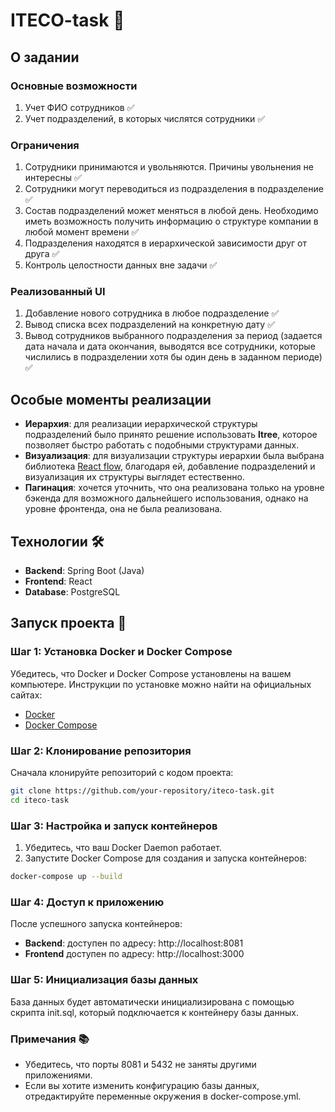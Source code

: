 # ITECO-task 🚀
## О задании
### Основные возможности

1. Учет ФИО сотрудников ✅
2. Учет подразделений, в которых числятся сотрудники ✅

### Ограничения

1. Сотрудники принимаются и увольняются. Причины увольнения не интересны ✅
2. Сотрудники могут переводиться из подразделения в подразделение ✅
3. Состав подразделений может меняться в любой день. Необходимо иметь возможность получить информацию о структуре компании в любой момент времени ✅
4. Подразделения находятся в иерархической зависимости друг от друга ✅
5. Контроль целостности данных вне задачи ✅

### Реализованный UI

1. Добавление нового сотрудника в любое подразделение ✅
2. Вывод списка всех подразделений на конкретную дату ✅
3. Вывод сотрудников выбранного подразделения за период (задается дата начала и дата окончания, выводятся все сотрудники, которые числились в подразделении хотя бы один день в заданном периоде) ✅

## Особые моменты реализации
- **Иерархия**: для реализации иерархической структуры подразделений было принято решение использовать **ltree**, которое позволяет быстро работать с подобными структурами данных.
- **Визуализация**: для визуализации структуры иерархии была выбрана библиотека [React flow](https://reactflow.dev/), благодаря ей, добавление подразделений и визуализация их структуры выглядет естественно.
- **Пагинация**: хочется уточнить, что она реализована только на уровне бэкенда для возможного дальнейшего использования, однако на уровне фронтенда, она не была реализована.

## Технологии 🛠️
- **Backend**: Spring Boot (Java)
- **Frontend**: React
- **Database**: PostgreSQL

## Запуск проекта 🚀

### Шаг 1: Установка Docker и Docker Compose

Убедитесь, что Docker и Docker Compose установлены на вашем компьютере. Инструкции по установке можно найти на официальных сайтах:
- [Docker](https://docs.docker.com/get-docker/)
- [Docker Compose](https://docs.docker.com/compose/install/)

### Шаг 2: Клонирование репозитория

Сначала клонируйте репозиторий с кодом проекта:

```bash
git clone https://github.com/your-repository/iteco-task.git
cd iteco-task
```

### Шаг 3: Настройка и запуск контейнеров

1. Убедитесь, что ваш Docker Daemon работает.
2. Запустите Docker Compose для создания и запуска контейнеров:
```bash
docker-compose up --build
```

### Шаг 4: Доступ к приложению
После успешного запуска контейнеров:

- **Backend**: доступен по адресу: http://localhost:8081
- **Frontend** доступен по адресу: http://localhost:3000

### Шаг 5: Инициализация базы данных
База данных будет автоматически инициализирована с помощью скрипта init.sql, который подключается к контейнеру базы данных.

### Примечания 📚
- Убедитесь, что порты 8081 и 5432 не заняты другими приложениями.
- Если вы хотите изменить конфигурацию базы данных, отредактируйте переменные окружения в docker-compose.yml.

